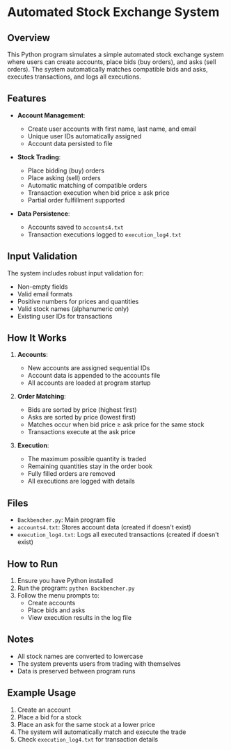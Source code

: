 # Automated Stock Exchange System

## Overview
This Python program simulates a simple automated stock exchange system where users can create accounts, place bids (buy orders), and asks (sell orders). The system automatically matches compatible bids and asks, executes transactions, and logs all executions.

## Features

- **Account Management**:
  - Create user accounts with first name, last name, and email
  - Unique user IDs automatically assigned
  - Account data persisted to file

- **Stock Trading**:
  - Place bidding (buy) orders
  - Place asking (sell) orders
  - Automatic matching of compatible orders
  - Transaction execution when bid price ≥ ask price
  - Partial order fulfillment supported

- **Data Persistence**:
  - Accounts saved to `accounts4.txt`
  - Transaction executions logged to `execution_log4.txt`

## Input Validation
The system includes robust input validation for:
- Non-empty fields
- Valid email formats
- Positive numbers for prices and quantities
- Valid stock names (alphanumeric only)
- Existing user IDs for transactions

## How It Works

1. **Accounts**:
   - New accounts are assigned sequential IDs
   - Account data is appended to the accounts file
   - All accounts are loaded at program startup

2. **Order Matching**:
   - Bids are sorted by price (highest first)
   - Asks are sorted by price (lowest first)
   - Matches occur when bid price ≥ ask price for the same stock
   - Transactions execute at the ask price

3. **Execution**:
   - The maximum possible quantity is traded
   - Remaining quantities stay in the order book
   - Fully filled orders are removed
   - All executions are logged with details

## Files

- `Backbencher.py`: Main program file
- `accounts4.txt`: Stores account data (created if doesn't exist)
- `execution_log4.txt`: Logs all executed transactions (created if doesn't exist)

## How to Run

1. Ensure you have Python installed
2. Run the program: `python Backbencher.py`
3. Follow the menu prompts to:
   - Create accounts
   - Place bids and asks
   - View execution results in the log file

## Notes

- All stock names are converted to lowercase
- The system prevents users from trading with themselves
- Data is preserved between program runs

## Example Usage

1. Create an account
2. Place a bid for a stock
3. Place an ask for the same stock at a lower price
4. The system will automatically match and execute the trade
5. Check `execution_log4.txt` for transaction details

